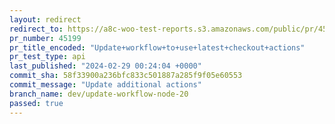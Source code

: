 ```yaml
---
layout: redirect
redirect_to: https://a8c-woo-test-reports.s3.amazonaws.com/public/pr/45199/api/index.html
pr_number: 45199
pr_title_encoded: "Update+workflow+to+use+latest+checkout+actions"
pr_test_type: api
last_published: "2024-02-29 00:24:04 +0000"
commit_sha: 58f33900a236bfc833c501887a285f9f05e60553
commit_message: "Update additional actions"
branch_name: dev/update-workflow-node-20
passed: true
---
```

